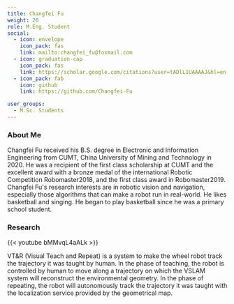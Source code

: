```yaml
---
title: Changfei Fu
weight: 20
role: M.Eng. Student
social:
  - icon: envelope 
    icon_pack: fas
    link: mailto:changfei_fu@foxmail.com
  - icon: graduation-cap 
    icon_pack: fas
    link: https://scholar.google.com/citations?user=tADlL1UAAAAJ&hl=en
  - icon_pack: fab
    icon: github
    link: https://github.com/Changfei-Fu

user_groups:
  - M.Sc. Students
---
```

### About Me
Changfei Fu received his B.S. degree in Electronic and Information Engineering from CUMT, China University of Mining and Technology in 2020. He was a recipient of the first class scholarship at CUMT and the excellent award with a bronze medal of the international Robotic Competition Robomaster2018, and the first class award in Robomaster2019. Changfei Fu's research interests are in robotic vision and navigation, especially those algorithms that can make a robot run in real-world. He likes basketball and singing. He began to play basketball since he was a primary school student. 

### Research
{{< youtube bMMvqL4aALk >}}

VT&R (Visual Teach and Repeat) is a system to make the wheel robot track the trajectory it was taught by human. In the phase of teaching, the robot is controlled by human to move along a trajectory on which the VSLAM system will reconstruct the environmental geometry. In the phase of repeating, the robot will autonomously track the trajectory it was taught with the localization service provided by the geometrical map.